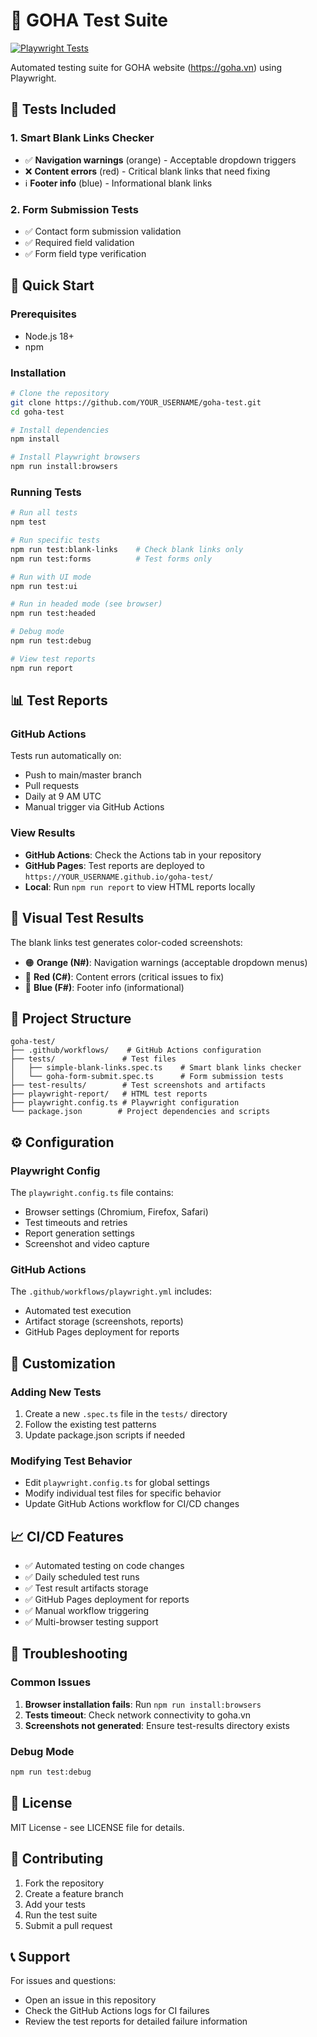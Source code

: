 # 🧪 GOHA Test Suite

[![Playwright Tests](https://github.com/YOUR_USERNAME/goha-test/actions/workflows/playwright.yml/badge.svg)](https://github.com/YOUR_USERNAME/goha-test/actions/workflows/playwright.yml)

Automated testing suite for GOHA website (https://goha.vn) using Playwright.

## 🎯 Tests Included

### 1. Smart Blank Links Checker
- ✅ **Navigation warnings** (orange) - Acceptable dropdown triggers  
- ❌ **Content errors** (red) - Critical blank links that need fixing
- ℹ️ **Footer info** (blue) - Informational blank links

### 2. Form Submission Tests
- ✅ Contact form submission validation
- ✅ Required field validation
- ✅ Form field type verification

## 🚀 Quick Start

### Prerequisites
- Node.js 18+ 
- npm

### Installation
```bash
# Clone the repository
git clone https://github.com/YOUR_USERNAME/goha-test.git
cd goha-test

# Install dependencies
npm install

# Install Playwright browsers
npm run install:browsers
```

### Running Tests

```bash
# Run all tests
npm test

# Run specific tests
npm run test:blank-links    # Check blank links only
npm run test:forms          # Test forms only

# Run with UI mode
npm run test:ui

# Run in headed mode (see browser)
npm run test:headed

# Debug mode
npm run test:debug

# View test reports
npm run report
```

## 📊 Test Reports

### GitHub Actions
Tests run automatically on:
- Push to main/master branch
- Pull requests
- Daily at 9 AM UTC
- Manual trigger via GitHub Actions

### View Results
- **GitHub Actions**: Check the Actions tab in your repository
- **GitHub Pages**: Test reports are deployed to `https://YOUR_USERNAME.github.io/goha-test/`
- **Local**: Run `npm run report` to view HTML reports locally

## 🎨 Visual Test Results

The blank links test generates color-coded screenshots:

- 🟠 **Orange (N#)**: Navigation warnings (acceptable dropdown menus)
- 🔴 **Red (C#)**: Content errors (critical issues to fix)
- 🔵 **Blue (F#)**: Footer info (informational)

## 📁 Project Structure

```
goha-test/
├── .github/workflows/    # GitHub Actions configuration
├── tests/               # Test files
│   ├── simple-blank-links.spec.ts    # Smart blank links checker
│   └── goha-form-submit.spec.ts      # Form submission tests
├── test-results/        # Test screenshots and artifacts
├── playwright-report/   # HTML test reports
├── playwright.config.ts # Playwright configuration
└── package.json        # Project dependencies and scripts
```

## ⚙️ Configuration

### Playwright Config
The `playwright.config.ts` file contains:
- Browser settings (Chromium, Firefox, Safari)
- Test timeouts and retries
- Report generation settings
- Screenshot and video capture

### GitHub Actions
The `.github/workflows/playwright.yml` includes:
- Automated test execution
- Artifact storage (screenshots, reports)
- GitHub Pages deployment for reports

## 🔧 Customization

### Adding New Tests
1. Create a new `.spec.ts` file in the `tests/` directory
2. Follow the existing test patterns
3. Update package.json scripts if needed

### Modifying Test Behavior
- Edit `playwright.config.ts` for global settings
- Modify individual test files for specific behavior
- Update GitHub Actions workflow for CI/CD changes

## 📈 CI/CD Features

- ✅ Automated testing on code changes
- ✅ Daily scheduled test runs
- ✅ Test result artifacts storage
- ✅ GitHub Pages deployment for reports
- ✅ Manual workflow triggering
- ✅ Multi-browser testing support

## 🐛 Troubleshooting

### Common Issues
1. **Browser installation fails**: Run `npm run install:browsers`
2. **Tests timeout**: Check network connectivity to goha.vn
3. **Screenshots not generated**: Ensure test-results directory exists

### Debug Mode
```bash
npm run test:debug
```

## 📝 License

MIT License - see LICENSE file for details.

## 🤝 Contributing

1. Fork the repository
2. Create a feature branch
3. Add your tests
4. Run the test suite
5. Submit a pull request

## 📞 Support

For issues and questions:
- Open an issue in this repository
- Check the GitHub Actions logs for CI failures
- Review the test reports for detailed failure information
